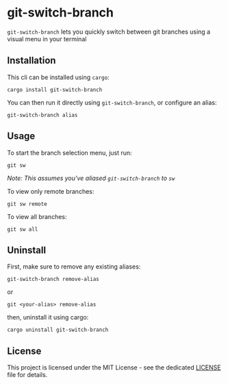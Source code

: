 # git-switch-branch 
`git-switch-branch` lets you quickly switch between git branches using a visual menu in your terminal

## Installation
This cli can be installed using `cargo`:
```
cargo install git-switch-branch
```

You can then run it directly using `git-switch-branch`, or configure an alias:
```
git-switch-branch alias
```

## Usage
To start the branch selection menu, just run:
```
git sw
```
*Note: This assumes you've aliased `git-switch-branch` to `sw`*

To view only remote branches:
```
git sw remote
```

To view all branches:
```
git sw all
```


## Uninstall
First, make sure to remove any existing aliases:
```
git-switch-branch remove-alias
```
or
```
git <your-alias> remove-alias
```
then, uninstall it using cargo:
```
cargo uninstall git-switch-branch
```

## License
This project is licensed under the MIT License - see the dedicated [LICENSE](LICENSE) file for details.